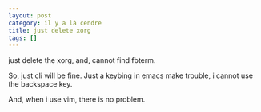 ```yaml
---
layout: post
category: il y a là cendre
title: just delete xorg
tags: []
---
```


just delete the xorg, and,  cannot find fbterm.

So, just cli will be fine. Just a keybing in emacs make trouble, i cannot use the backspace key.

And, when i use vim, there is no problem.






<!-- more -->
